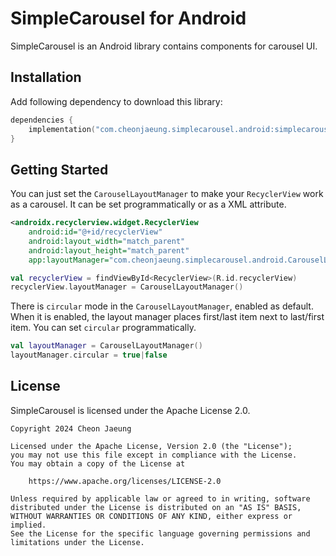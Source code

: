 # SimpleCarousel for Android

SimpleCarousel is an Android library contains components for carousel UI.

## Installation

Add following dependency to download this library:

```kotlin
dependencies {
    implementation("com.cheonjaeung.simplecarousel.android:simplecarousel:<version>")
}
```

## Getting Started

You can just set the `CarouselLayoutManager` to make your `RecyclerView` work as a carousel.
It can be set programmatically or as a XML attribute.

```xml
<androidx.recyclerview.widget.RecyclerView
    android:id="@+id/recyclerView"
    android:layout_width="match_parent"
    android:layout_height="match_parent"
    app:layoutManager="com.cheonjaeung.simplecarousel.android.CarouselLayoutManager" />
```

```kotlin
val recyclerView = findViewById<RecyclerView>(R.id.recyclerView)
recyclerView.layoutManager = CarouselLayoutManager()
```

There is `circular` mode in the `CarouselLayoutManager`, enabled as default.
When it is enabled, the layout manager places first/last item next to last/first item.
You can set `circular` programmatically.

```kotlin
val layoutManager = CarouselLayoutManager()
layoutManager.circular = true|false
```

## License

SimpleCarousel is licensed under the Apache License 2.0.

```
Copyright 2024 Cheon Jaeung

Licensed under the Apache License, Version 2.0 (the "License");
you may not use this file except in compliance with the License.
You may obtain a copy of the License at

    https://www.apache.org/licenses/LICENSE-2.0

Unless required by applicable law or agreed to in writing, software
distributed under the License is distributed on an "AS IS" BASIS,
WITHOUT WARRANTIES OR CONDITIONS OF ANY KIND, either express or implied.
See the License for the specific language governing permissions and
limitations under the License.
```
